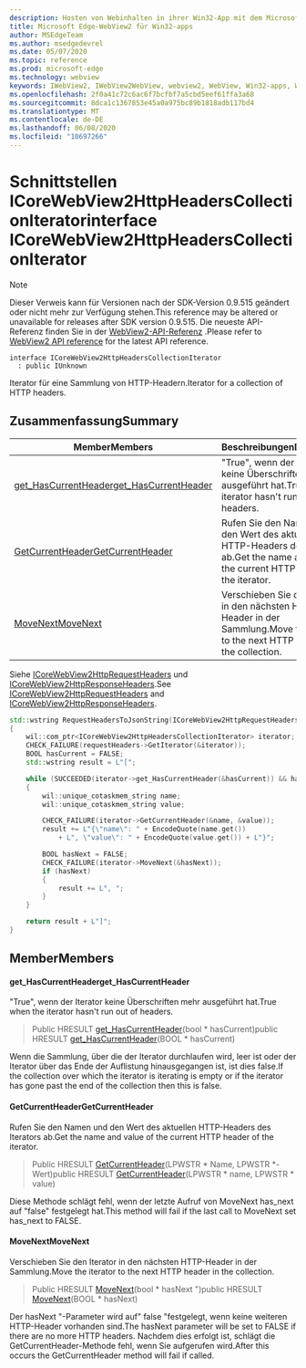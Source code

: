 ```yaml
---
description: Hosten von Webinhalten in ihrer Win32-App mit dem Microsoft Edge WebView2-Steuerelement
title: Microsoft Edge-WebView2 für Win32-apps
author: MSEdgeTeam
ms.author: msedgedevrel
ms.date: 05/07/2020
ms.topic: reference
ms.prod: microsoft-edge
ms.technology: webview
keywords: IWebView2, IWebView2WebView, webview2, WebView, Win32-apps, Win32, Edge, ICoreWebView2, ICoreWebView2Controller, Browser-Steuerelement, Edge-HTML
ms.openlocfilehash: 2f0a41c72c6ac6f7bcfbf7a5cbd5eef61ffa3a68
ms.sourcegitcommit: 8dca1c1367853e45a0a975bc89b1818adb117bd4
ms.translationtype: MT
ms.contentlocale: de-DE
ms.lasthandoff: 06/08/2020
ms.locfileid: "10697266"
---
```

# <span data-ttu-id="4c5ca-104">Schnittstellen ICoreWebView2HttpHeadersCollectionIterator</span><span class="sxs-lookup"><span data-stu-id="4c5ca-104">interface ICoreWebView2HttpHeadersCollectionIterator</span></span> 

> [!NOTE]
> <span data-ttu-id="4c5ca-105">Dieser Verweis kann für Versionen nach der SDK-Version 0.9.515 geändert oder nicht mehr zur Verfügung stehen.</span><span class="sxs-lookup"><span data-stu-id="4c5ca-105">This reference may be altered or unavailable for releases after SDK version 0.9.515.</span></span> <span data-ttu-id="4c5ca-106">Die neueste API-Referenz finden Sie in der [WebView2-API-Referenz](../../../webview2-api-reference.md) .</span><span class="sxs-lookup"><span data-stu-id="4c5ca-106">Please refer to [WebView2 API reference](../../../webview2-api-reference.md) for the latest API reference.</span></span>

```
interface ICoreWebView2HttpHeadersCollectionIterator
  : public IUnknown
```

<span data-ttu-id="4c5ca-107">Iterator für eine Sammlung von HTTP-Headern.</span><span class="sxs-lookup"><span data-stu-id="4c5ca-107">Iterator for a collection of HTTP headers.</span></span>

## <span data-ttu-id="4c5ca-108">Zusammenfassung</span><span class="sxs-lookup"><span data-stu-id="4c5ca-108">Summary</span></span>

 <span data-ttu-id="4c5ca-109">Member</span><span class="sxs-lookup"><span data-stu-id="4c5ca-109">Members</span></span>                        | <span data-ttu-id="4c5ca-110">Beschreibungen</span><span class="sxs-lookup"><span data-stu-id="4c5ca-110">Descriptions</span></span>
--------------------------------|---------------------------------------------
[<span data-ttu-id="4c5ca-111">get_HasCurrentHeader</span><span class="sxs-lookup"><span data-stu-id="4c5ca-111">get_HasCurrentHeader</span></span>](#get_hascurrentheader) | <span data-ttu-id="4c5ca-112">"True", wenn der Iterator keine Überschriften mehr ausgeführt hat.</span><span class="sxs-lookup"><span data-stu-id="4c5ca-112">True when the iterator hasn't run out of headers.</span></span>
[<span data-ttu-id="4c5ca-113">GetCurrentHeader</span><span class="sxs-lookup"><span data-stu-id="4c5ca-113">GetCurrentHeader</span></span>](#getcurrentheader) | <span data-ttu-id="4c5ca-114">Rufen Sie den Namen und den Wert des aktuellen HTTP-Headers des Iterators ab.</span><span class="sxs-lookup"><span data-stu-id="4c5ca-114">Get the name and value of the current HTTP header of the iterator.</span></span>
[<span data-ttu-id="4c5ca-115">MoveNext</span><span class="sxs-lookup"><span data-stu-id="4c5ca-115">MoveNext</span></span>](#movenext) | <span data-ttu-id="4c5ca-116">Verschieben Sie den Iterator in den nächsten HTTP-Header in der Sammlung.</span><span class="sxs-lookup"><span data-stu-id="4c5ca-116">Move the iterator to the next HTTP header in the collection.</span></span>

<span data-ttu-id="4c5ca-117">Siehe [ICoreWebView2HttpRequestHeaders](icorewebview2httprequestheaders.md) und [ICoreWebView2HttpResponseHeaders](icorewebview2httpresponseheaders.md).</span><span class="sxs-lookup"><span data-stu-id="4c5ca-117">See [ICoreWebView2HttpRequestHeaders](icorewebview2httprequestheaders.md) and [ICoreWebView2HttpResponseHeaders](icorewebview2httpresponseheaders.md).</span></span> 
```cpp
std::wstring RequestHeadersToJsonString(ICoreWebView2HttpRequestHeaders* requestHeaders)
{
    wil::com_ptr<ICoreWebView2HttpHeadersCollectionIterator> iterator;
    CHECK_FAILURE(requestHeaders->GetIterator(&iterator));
    BOOL hasCurrent = FALSE;
    std::wstring result = L"[";

    while (SUCCEEDED(iterator->get_HasCurrentHeader(&hasCurrent)) && hasCurrent)
    {
        wil::unique_cotaskmem_string name;
        wil::unique_cotaskmem_string value;

        CHECK_FAILURE(iterator->GetCurrentHeader(&name, &value));
        result += L"{\"name\": " + EncodeQuote(name.get())
            + L", \"value\": " + EncodeQuote(value.get()) + L"}";

        BOOL hasNext = FALSE;
        CHECK_FAILURE(iterator->MoveNext(&hasNext));
        if (hasNext)
        {
            result += L", ";
        }
    }

    return result + L"]";
}
```

## <span data-ttu-id="4c5ca-118">Member</span><span class="sxs-lookup"><span data-stu-id="4c5ca-118">Members</span></span>

#### <span data-ttu-id="4c5ca-119">get_HasCurrentHeader</span><span class="sxs-lookup"><span data-stu-id="4c5ca-119">get_HasCurrentHeader</span></span> 

<span data-ttu-id="4c5ca-120">"True", wenn der Iterator keine Überschriften mehr ausgeführt hat.</span><span class="sxs-lookup"><span data-stu-id="4c5ca-120">True when the iterator hasn't run out of headers.</span></span>

> <span data-ttu-id="4c5ca-121">Public HRESULT [get_HasCurrentHeader](#get_hascurrentheader)(bool \* hasCurrent)</span><span class="sxs-lookup"><span data-stu-id="4c5ca-121">public HRESULT [get_HasCurrentHeader](#get_hascurrentheader)(BOOL \* hasCurrent)</span></span>

<span data-ttu-id="4c5ca-122">Wenn die Sammlung, über die der Iterator durchlaufen wird, leer ist oder der Iterator über das Ende der Auflistung hinausgegangen ist, ist dies false.</span><span class="sxs-lookup"><span data-stu-id="4c5ca-122">If the collection over which the iterator is iterating is empty or if the iterator has gone past the end of the collection then this is false.</span></span>

#### <span data-ttu-id="4c5ca-123">GetCurrentHeader</span><span class="sxs-lookup"><span data-stu-id="4c5ca-123">GetCurrentHeader</span></span> 

<span data-ttu-id="4c5ca-124">Rufen Sie den Namen und den Wert des aktuellen HTTP-Headers des Iterators ab.</span><span class="sxs-lookup"><span data-stu-id="4c5ca-124">Get the name and value of the current HTTP header of the iterator.</span></span>

> <span data-ttu-id="4c5ca-125">Public HRESULT [GetCurrentHeader](#getcurrentheader)(LPWSTR \* Name, LPWSTR \*-Wert)</span><span class="sxs-lookup"><span data-stu-id="4c5ca-125">public HRESULT [GetCurrentHeader](#getcurrentheader)(LPWSTR \* name, LPWSTR \* value)</span></span>

<span data-ttu-id="4c5ca-126">Diese Methode schlägt fehl, wenn der letzte Aufruf von MoveNext has_next auf "false" festgelegt hat.</span><span class="sxs-lookup"><span data-stu-id="4c5ca-126">This method will fail if the last call to MoveNext set has_next to FALSE.</span></span>

#### <span data-ttu-id="4c5ca-127">MoveNext</span><span class="sxs-lookup"><span data-stu-id="4c5ca-127">MoveNext</span></span> 

<span data-ttu-id="4c5ca-128">Verschieben Sie den Iterator in den nächsten HTTP-Header in der Sammlung.</span><span class="sxs-lookup"><span data-stu-id="4c5ca-128">Move the iterator to the next HTTP header in the collection.</span></span>

> <span data-ttu-id="4c5ca-129">Public HRESULT [MoveNext](#movenext)(bool \* hasNext ")</span><span class="sxs-lookup"><span data-stu-id="4c5ca-129">public HRESULT [MoveNext](#movenext)(BOOL \* hasNext)</span></span>

<span data-ttu-id="4c5ca-130">Der hasNext "-Parameter wird auf" false "festgelegt, wenn keine weiteren HTTP-Header vorhanden sind.</span><span class="sxs-lookup"><span data-stu-id="4c5ca-130">The hasNext parameter will be set to FALSE if there are no more HTTP headers.</span></span> <span data-ttu-id="4c5ca-131">Nachdem dies erfolgt ist, schlägt die GetCurrentHeader-Methode fehl, wenn Sie aufgerufen wird.</span><span class="sxs-lookup"><span data-stu-id="4c5ca-131">After this occurs the GetCurrentHeader method will fail if called.</span></span>

